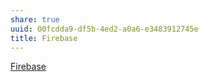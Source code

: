 ```yaml
---
share: true
uuid: 00fcdda9-df5b-4ed2-a0a6-e3483912745e
title: Firebase
---
```

[Firebase](https://firebase.google.com/)